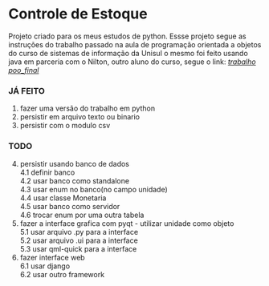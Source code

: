 # Controle de Estoque

Projeto criado para os meus estudos de python. Essse projeto segue as instruções do trabalho passado na aula de programação orientada a objetos do curso de sistemas de informação da Unisul o mesmo foi feito usando java em parceria com o Nilton, outro aluno do curso, segue o link:  [_trabalho poo_final_](https://github.com/rodrigo-labs/trabalho_poo_final)

### JÁ FEITO
1. fazer uma versão do trabalho em python  
2. persistir em arquivo texto ou binario  
3. persistir com o modulo csv  

### TODO
4. persistir usando banco de dados  
    4.1 definir banco  
    4.2 usar banco como standalone  
    4.3 usar enum no banco(no campo unidade)  
    4.4 usar classe Monetaria  
    4.5 usar banco como servidor  
    4.6 trocar enum por uma outra tabela  
5. fazer a interface grafica com pyqt - utilizar unidade como objeto  
    5.1 usar arquivo .py para a interface  
    5.2 usar arquivo .ui para a interface  
    5.3 usar qml-quick para a interface  
6. fazer interface web  
    6.1 usar django  
    6.2 usar outro framework  
